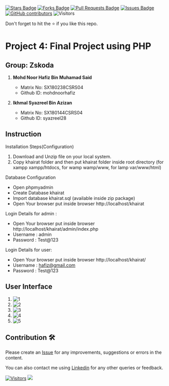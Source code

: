 <a href="https://github.com/drshahizan/software-engineering/stargazers"><img src="https://img.shields.io/github/stars/drshahizan/software-engineering" alt="Stars Badge"/></a>
<a href="https://github.com/drshahizan/software-engineering/network/members"><img src="https://img.shields.io/github/forks/drshahizan/software-engineering" alt="Forks Badge"/></a>
<a href="https://github.com/drshahizan/software-engineering/pulls"><img src="https://img.shields.io/github/issues-pr/drshahizan/software-engineering" alt="Pull Requests Badge"/></a>
<a href="https://github.com/drshahizan/software-engineering/issues"><img src="https://img.shields.io/github/issues/drshahizan/software-engineering" alt="Issues Badge"/></a>
<a href="https://github.com/drshahizan/software-engineering/graphs/contributors"><img alt="GitHub contributors" src="https://img.shields.io/github/contributors/drshahizan/software-engineering?color=2b9348"></a>
![Visitors](https://api.visitorbadge.io/api/visitors?path=https%3A%2F%2Fgithub.com%2Fdrshahizan%2Fsoftware-engineering&labelColor=%23d9e3f0&countColor=%23697689&style=flat)

Don't forget to hit the :star: if you like this repo.

# Project 4: Final Project using PHP

## Group: Zskoda

1. **Mohd Noor Hafiz Bin Muhamad Said**
   - Matrix No: SX180238CSRS04
   - Github ID: mohdnoorhafiz

2. **Ikhmal Syazreel Bin Azizan**
   - Matrix No: SX180144CSRS04
   - Github ID: syazreel28

## Instruction
     
Installation Steps(Configuration)
1. Download and Unzip file on your local system.
2. Copy khairat folder and then put khairat folder inside root directory (for xampp xampp/htdocs, for wamp wamp/www, for lamp var/www/html)

Database Configuration

- Open phpmyadmin
- Create Database khairat
- Import database khairat.sql (available inside zip package)
- Open Your browser put inside browser http://localhost/khairat

Login Details for admin : 
- Open Your browser put inside browser http://localhost/khairat/admin/index.php
- Username : admin
- Password : Test@123

Login Details for user: 
- Open Your browser put inside browser http://localhost/khairat/
- Username : hafiz@gmail.com
- Password : Test@123

## User Interface
1. ![1](https://github.com/drshahizan/learn-php/blob/main/project/4-project/submission/7%20zskoda/khairat/sc/1.jpg)
2. ![2](https://github.com/drshahizan/learn-php/blob/main/project/4-project/submission/7%20zskoda/khairat/sc/2.jpg)
3. ![3](https://github.com/drshahizan/learn-php/blob/main/project/4-project/submission/7%20zskoda/khairat/sc/3.jpg)
4. ![4](https://github.com/drshahizan/learn-php/blob/main/project/4-project/submission/7%20zskoda/khairat/sc/4.jpg)
5. ![5](https://github.com/drshahizan/learn-php/blob/main/project/4-project/submission/7%20zskoda/khairat/sc/5.jpg)


## Contribution 🛠️
Please create an [Issue](https://github.com/drshahizan/software-engineering/issues) for any improvements, suggestions or errors in the content.

You can also contact me using [Linkedin](https://www.linkedin.com/in/drshahizan/) for any other queries or feedback.

[![Visitors](https://api.visitorbadge.io/api/visitors?path=https%3A%2F%2Fgithub.com%2Fdrshahizan&labelColor=%23697689&countColor=%23555555&style=plastic)](https://visitorbadge.io/status?path=https%3A%2F%2Fgithub.com%2Fdrshahizan)
![](https://hit.yhype.me/github/profile?user_id=81284918)
